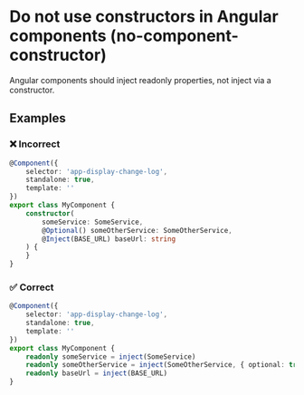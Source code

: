 # Do not use constructors in Angular components (no-component-constructor)

Angular components should inject readonly properties, not inject via a constructor.

## Examples

<!--tabs-->

### ❌ Incorrect

```ts
@Component({
    selector: 'app-display-change-log',
    standalone: true,
    template: ''
})
export class MyComponent {
    constructor(
        someService: SomeService, 
        @Optional() someOtherService: SomeOtherService, 
        @Inject(BASE_URL) baseUrl: string
    ) {
    }
}
```

### ✅ Correct

```ts
@Component({
    selector: 'app-display-change-log',
    standalone: true,
    template: ''
})
export class MyComponent {
    readonly someService = inject(SomeService)
    readonly someOtherService = inject(SomeOtherService, { optional: true })
    readonly baseUrl = inject(BASE_URL)
}
```
